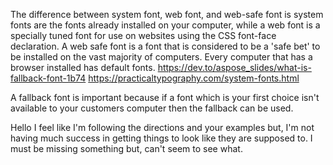 The difference between system font, web font, and web-safe font is system
fonts are the fonts already installed on your computer, while a web font is
a specially tuned font for use on websites using the CSS font-face declaration.
A web safe font is a font that is considered to be a 'safe bet' to be
installed on the vast majority of computers. Every computer that has
a browser installed has default fonts.
https://dev.to/aspose_slides/what-is-fallback-font-1b74
https://practicaltypography.com/system-fonts.html

 A fallback font is important because if a font which is your first choice
 isn't available to your customers computer then the fallback can
 be used.

Hello I feel like I'm following the directions and your examples but, I'm
not having much success in getting things to look like they are supposed to.
I must be missing something but, can't seem to see what.
